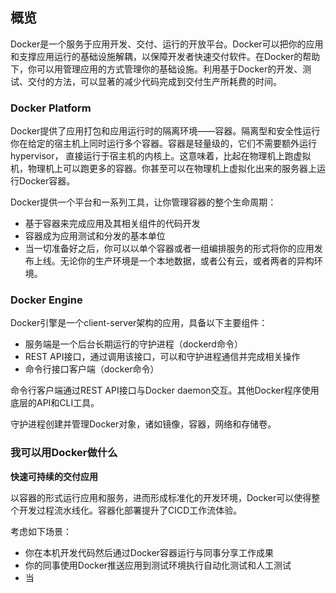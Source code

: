 ## 概览

Docker是一个服务于应用开发、交付、运行的开放平台。Docker可以把你的应用和支撑应用运行的基础设施解耦，以保障开发者快速交付软件。在Docker的帮助下，你可以用管理应用的方式管理你的基础设施。利用基于Docker的开发、测试、交付的方法，可以显著的减少代码完成到交付生产所耗费的时间。



### Docker Platform

Docker提供了应用打包和应用运行时的隔离环境——容器。隔离型和安全性运行你在给定的宿主机上同时运行多个容器。容器是轻量级的，它们不需要额外运行hypervisor， 直接运行于宿主机的内核上。这意味着，比起在物理机上跑虚拟机，物理机上可以跑更多的容器。你甚至可以在物理机上虚拟化出来的服务器上运行Docker容器。

Docker提供一个平台和一系列工具，让你管理容器的整个生命周期：

* 基于容器来完成应用及其相关组件的代码开发
* 容器成为应用测试和分发的基本单位
* 当一切准备好之后，你可以以单个容器或者一组编排服务的形式将你的应用发布上线。无论你的生产环境是一个本地数据，或者公有云，或者两者的异构环境。

### Docker Engine

Docker引擎是一个client-server架构的应用，具备以下主要组件：

* 服务端是一个后台长期运行的守护进程（dockerd命令）
* REST API接口，通过调用该接口，可以和守护进程通信并完成相关操作
* 命令行接口客户端（docker命令）

命令行客户端通过REST API接口与Docker daemon交互。其他Docker程序使用底层的API和CLI工具。

守护进程创建并管理Docker对象，诸如镜像，容器，网络和存储卷。

### 我可以用Docker做什么

**快速可持续的交付应用**

以容器的形式运行应用和服务，进而形成标准化的开发环境，Docker可以使得整个开发过程流水线化。容器化部署提升了CICD工作流体验。

考虑如下场景：

* 你在本机开发代码然后通过Docker容器运行与同事分享工作成果
* 你的同事使用Docker推送应用到测试环境执行自动化测试和人工测试
* 当



